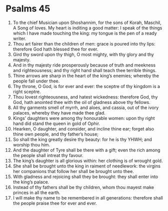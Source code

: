 ﻿# Psalms 45
1. To the chief Musician upon Shoshannim, for the sons of Korah, Maschil, A Song of loves. My heart is inditing a good matter: I speak of the things which I have made touching the king: my tongue is the pen of a ready writer. 
2. Thou art fairer than the children of men: grace is poured into thy lips: therefore God hath blessed thee for ever. 
3. Gird thy sword upon thy thigh, O most mighty, with thy glory and thy majesty. 
4. And in thy majesty ride prosperously because of truth and meekness and righteousness; and thy right hand shall teach thee terrible things. 
5. Thine arrows are sharp in the heart of the king’s enemies; whereby the people fall under thee. 
6. Thy throne, O God, is for ever and ever: the sceptre of thy kingdom is a right sceptre. 
7. Thou lovest righteousness, and hatest wickedness: therefore God, thy God, hath anointed thee with the oil of gladness above thy fellows. 
8. All thy garments smell of myrrh, and aloes, and cassia, out of the ivory palaces, whereby they have made thee glad. 
9. Kings’ daughters were among thy honourable women: upon thy right hand did stand the queen in gold of Ophir. 
10. Hearken, O daughter, and consider, and incline thine ear; forget also thine own people, and thy father’s house; 
11. So shall the king greatly desire thy beauty: for he is thy YHWH; and worship thou him. 
12. And the daughter of Tyre shall be there with a gift; even the rich among the people shall intreat thy favour. 
13. The king’s daughter is all glorious within: her clothing is of wrought gold. 
14. She shall be brought unto the king in raiment of needlework: the virgins her companions that follow her shall be brought unto thee. 
15. With gladness and rejoicing shall they be brought: they shall enter into the king’s palace. 
16. Instead of thy fathers shall be thy children, whom thou mayest make princes in all the earth. 
17. I will make thy name to be remembered in all generations: therefore shall the people praise thee for ever and ever. 
